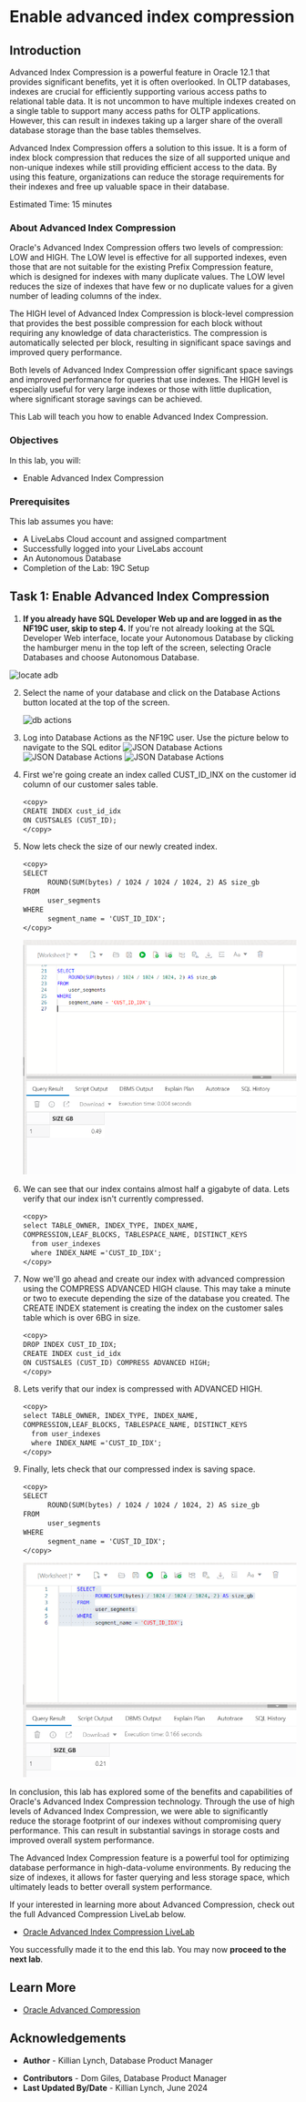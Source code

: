 # Enable advanced index compression 

## Introduction

Advanced Index Compression is a powerful feature in Oracle 12.1 that provides significant benefits, yet it is often overlooked. In OLTP databases, indexes are crucial for efficiently supporting various access paths to relational table data. It is not uncommon to have multiple indexes created on a single table to support many access paths for OLTP applications. However, this can result in indexes taking up a larger share of the overall database storage than the base tables themselves.

Advanced Index Compression offers a solution to this issue. It is a form of index block compression that reduces the size of all supported unique and non-unique indexes while still providing efficient access to the data. By using this feature, organizations can reduce the storage requirements for their indexes and free up valuable space in their database.

Estimated Time: 15 minutes

### About Advanced Index Compression

Oracle's Advanced Index Compression offers two levels of compression: LOW and HIGH. The LOW level is effective for all supported indexes, even those that are not suitable for the existing Prefix Compression feature, which is designed for indexes with many duplicate values. The LOW level reduces the size of indexes that have few or no duplicate values for a given number of leading columns of the index.

The HIGH level of Advanced Index Compression is block-level compression that provides the best possible compression for each block without requiring any knowledge of data characteristics. The compression is automatically selected per block, resulting in significant space savings and improved query performance.

Both levels of Advanced Index Compression offer significant space savings and improved performance for queries that use indexes. The HIGH level is especially useful for very large indexes or those with little duplication, where significant storage savings can be achieved.

 
This Lab will teach you how to enable Advanced Index Compression. 

### Objectives
 
In this lab, you will:
* Enable Advanced Index Compression 

### Prerequisites 
This lab assumes you have:

* A LiveLabs Cloud account and assigned compartment
* Successfully logged into your LiveLabs account
* An Autonomous Database 
* Completion of the Lab: 19C Setup
  
## Task 1: Enable Advanced Index Compression

1. **If you already have SQL Developer Web up and are logged in as the NF19C user, skip to step 4.** If you're not already looking at the SQL Developer Web interface, locate your Autonomous Database by clicking the hamburger menu in the top left of the screen, selecting Oracle Databases and choose Autonomous Database. 
 
  ![locate adb](/json-in-the-db/images/oci-navigation-adw.png " ")
 
2. Select the name of your database and click on the Database Actions button located at the top of the screen.

   ![db actions](/json-in-the-db/images/database-actions.png " ")
   
3. Log into Database Actions as the NF19C user. Use the picture below to navigate to the SQL editor
	![JSON Database Actions](/json-in-the-db/images/db-actions-logout.png)
	![JSON Database Actions](/json-in-the-db/images/login-db.png)
	![JSON Database Actions](/json-in-the-db/images/new-sql.png)

4. First we're going create an index called CUST\_ID\_INX on the customer id column of our customer sales table. 

      ```
      <copy>
      CREATE INDEX cust_id_idx
      ON CUSTSALES (CUST_ID);
      </copy>
      ```

5. Now lets check the size of our newly created index.

      ```
      <copy>
      SELECT 
            ROUND(SUM(bytes) / 1024 / 1024 / 1024, 2) AS size_gb
      FROM 
            user_segments
      WHERE 
            segment_name = 'CUST_ID_IDX';
      </copy>
      ```
	![JSON Database Actions](./images/index-size.png)


6. We can see that our index contains almost half a gigabyte of data. Lets verify that our index isn't currently compressed.

      ```
      <copy>
      select TABLE_OWNER, INDEX_TYPE, INDEX_NAME, COMPRESSION,LEAF_BLOCKS, TABLESPACE_NAME, DISTINCT_KEYS
        from user_indexes
        where INDEX_NAME ='CUST_ID_IDX';
      </copy>
      ```

7. Now we'll go ahead and create our index with advanced compression using the COMPRESS ADVANCED HIGH clause. This may take a minute or two to execute depending the size of the database you created. The CREATE INDEX statement is creating the index on the customer sales table which is over 6BG in size.

      ```
      <copy>
      DROP INDEX CUST_ID_IDX;
      CREATE INDEX cust_id_idx
      ON CUSTSALES (CUST_ID) COMPRESS ADVANCED HIGH;
      </copy>
      ```

8. Lets verify that our index is compressed with ADVANCED HIGH. 

      ```
      <copy>
      select TABLE_OWNER, INDEX_TYPE, INDEX_NAME, COMPRESSION,LEAF_BLOCKS, TABLESPACE_NAME, DISTINCT_KEYS
        from user_indexes
        where INDEX_NAME ='CUST_ID_IDX';
      </copy>
      ``` 
9. Finally, lets check that our compressed index is saving space.

      ```
      <copy>
      SELECT 
            ROUND(SUM(bytes) / 1024 / 1024 / 1024, 2) AS size_gb
      FROM 
            user_segments
      WHERE 
            segment_name = 'CUST_ID_IDX';
      </copy>
      ```
      ![User Index](images/user-index.png "User Index")

In conclusion, this lab has explored some of the benefits and capabilities of Oracle's Advanced Index Compression technology. Through the use of high levels of Advanced Index Compression, we were able to significantly reduce the storage footprint of our indexes without compromising query performance. This can result in substantial savings in storage costs and improved overall system performance.

The Advanced Index Compression feature is a powerful tool for optimizing database performance in high-data-volume environments. By reducing the size of indexes, it allows for faster querying and less storage space, which ultimately leads to better overall system performance. 

If your interested in learning more about Advanced Compression, check out the full Advanced Compression LiveLab below.

* [Oracle Advanced Index Compression LiveLab](https://livelabs.oracle.com/pls/apex/r/dbpm/livelabs/view-workshop?wid=1017&clear=RR,180&session=115125103779999) 

You successfully made it to the end this lab. You may now **proceed to the next lab**.    

## Learn More

* [Oracle Advanced Compression](https://www.oracle.com/technetwork/database/options/compression/advanced-compression-wp-12c-1896128.pdf) 
 
## Acknowledgements

- **Author** - Killian Lynch, Database Product Manager
* **Contributors** - Dom Giles, Database Product Manager
* **Last Updated By/Date** -  Killian Lynch, June 2024